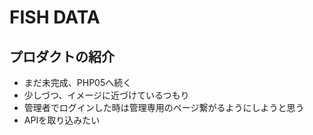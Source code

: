# FISH DATA

## プロダクトの紹介

- まだ未完成、PHP05へ続く
- 少しづつ、イメージに近づけているつもり
- 管理者でログインした時は管理専用のページ繋がるようにしようと思う
- APIを取り込みたい


